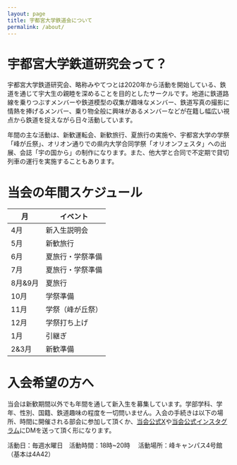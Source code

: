 ```yaml
---
layout: page
title: 宇都宮大学鉄道会について
permalink: /about/
---
```

# 宇都宮大学鉄道研究会って？

宇都宮大学鉄道研究会、略称みやてつとは2020年から活動を開始している、鉄道を通じて宇大生の親睦を深めることを目的としたサークルです。地道に鉄道路線を乗りつぶすメンバーや鉄道模型の収集が趣味なメンバー、鉄道写真の撮影に情熱を捧げるメンバー、乗り物全般に興味があるメンバーなどが在籍し幅広い視点から鉄道を捉えながら日々活動しています。

年間の主な活動は、新歓運転会、新歓旅行、夏旅行の実施や、宇都宮大学の学祭「峰が丘祭」、オリオン通りでの県内大学合同学祭「オリオンフェスタ」への出展、会誌「宇の国から」の制作になります。また、他大学と合同で不定期で貸切列車の運行を実施することもあります。

# 当会の年間スケジュール

| 月 | イベント |
----|---- 
| 4月 | 新入生説明会 |
| 5月 | 新歓旅行 |
| 6月 | 夏旅行・学祭準備 |
| 7月 | 夏旅行・学祭準備 |
| 8月&9月 | 夏旅行 |
| 10月 | 学祭準備 |
| 11月 | 学祭（峰が丘祭）|
| 12月 | 学祭打ち上げ |
| 1月 | 引継ぎ |
| 2&3月 | 新歓準備 |


# 入会希望の方へ

当会は新歓期間以外でも年間を通して新入生を募集しています。学部学科、学年、性別、国籍、鉄道趣味の程度を一切問いません。入会の手続きは以下の場所、時間に開催される部会に参加して頂くか、[当会公式X](https://twitter.com/MiyanoTekken)や[当会公式インスタグラム](https://www.instagram.com/miyanotekken/)にDMを送って頂く形になります。

活動日：毎週水曜日　活動時間：18時~20時　
活動場所：峰キャンパス4号館（基本は4A42）

